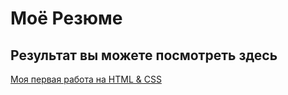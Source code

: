 # Моё Резюме

## Результат вы можете посмотреть здесь

[Моя первая работа на HTML & CSS](https://oleink.github.io/resume/)
